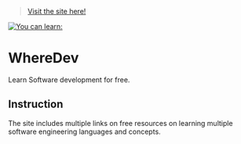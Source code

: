 > [Visit the site here!](https://markussdemidovs.github.io/WhereDev/)

[![You can learn:](https://skillicons.dev/icons?i=js,html,css,cpp,cs,c,postgres,py,r,rust,react)](https://skillicons.dev)

# WhereDev
Learn Software development for free.

## Instruction
The site includes multiple links on free resources on learning multiple software engineering languages and concepts.
